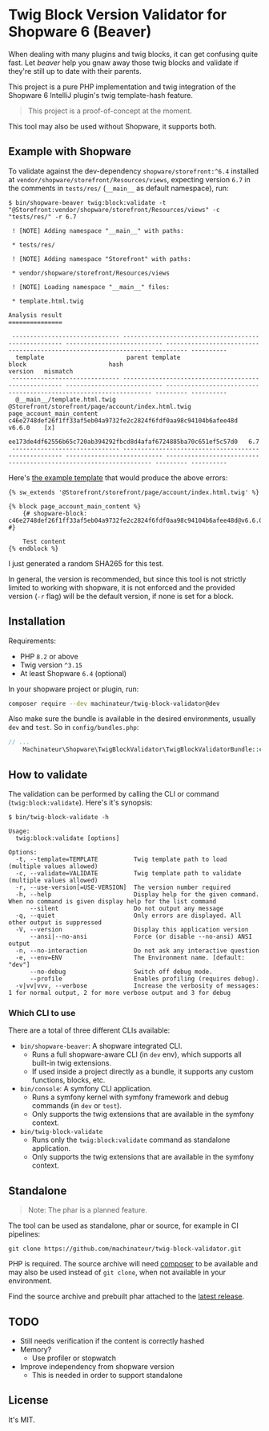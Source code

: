 # Twig Block Version Validator for Shopware 6 (Beaver)

When dealing with many plugins and twig blocks, it can get confusing quite fast.
 Let *beaver* help you gnaw away those twig blocks and validate if they're still up to date with their parents.

This project is a pure PHP implementation and twig integration of the Shopware 6 IntelliJ plugin's twig template-hash feature.

> This project is a proof-of-concept at the moment.

This tool may also be used without Shopware, it supports both.

## Example with Shopware

To validate against the dev-dependency `shopware/storefront:^6.4` installed at `vendor/shopware/storefront/Resources/views`,
 expecting version `6.7` in the comments in `tests/res/` (`__main__` as default namespace), run:

```
$ bin/shopware-beaver twig:block:validate -t "@Storefront:vendor/shopware/storefront/Resources/views" -c "tests/res/" -r 6.7

 ! [NOTE] Adding namespace "__main__" with paths:                                                                       

 * tests/res/

 ! [NOTE] Adding namespace "Storefront" with paths:                                                                     

 * vendor/shopware/storefront/Resources/views

 ! [NOTE] Loading namespace "__main__" files:                                                                           

 * template.html.twig

Analysis result
===============

 ------------------------------ ----------------------------------------------------- --------------------------- ------------------------------------------------------------------ --------- ---------- 
  template                       parent template                                       block                       hash                                                               version   mismatch  
 ------------------------------ ----------------------------------------------------- --------------------------- ------------------------------------------------------------------ --------- ---------- 
  @__main__/template.html.twig   @Storefront/storefront/page/account/index.html.twig   page_account_main_content   c46e2748def26f1ff33af5eb04a9732fe2c2824f6fdf0aa98c94104b6afee48d   v6.6.0    [x]       
                                                                                                                   ee173de4df62556b65c720ab394292fbcd8d4afaf6724885ba70c651ef5c57d0   6.7                 
 ------------------------------ ----------------------------------------------------- --------------------------- ------------------------------------------------------------------ --------- ---------- 
```

Here's [the example template](tests/res/template.html.twig) that would produce the above errors:

```twig
{% sw_extends '@Storefront/storefront/page/account/index.html.twig' %}

{% block page_account_main_content %}
    {# shopware-block: c46e2748def26f1ff33af5eb04a9732fe2c2824f6fdf0aa98c94104b6afee48d@v6.6.0 #}

    Test content
{% endblock %}
```

I just generated a random SHA265 for this test.

In general, the version is recommended, but since this tool is not strictly limited to working with
 shopware, it is not enforced and the provided version (`-r` flag) will be the default version, if none is set for a block.

## Installation

Requirements:
- PHP `8.2` or above
- Twig version `^3.15`
- At least Shopware `6.4` (optional)

In your shopware project or plugin, run:

```bash
composer require --dev machinateur/twig-block-validator@dev
```

Also make sure the bundle is available in the desired environments, usually `dev` and `test`. So in `config/bundles.php`:

```php
// ...
    Machinateur\Shopware\TwigBlockValidator\TwigBlockValidatorBundle::class => ['dev' => true, 'test' => true],
```

## How to validate

The validation can be performed by calling the CLI or command (`twig:block:validate`).
 Here's it's synopsis:

```
$ bin/twig-block-validate -h

Usage:
  twig:block:validate [options]

Options:
  -t, --template=TEMPLATE          Twig template path to load (multiple values allowed)
  -c, --validate=VALIDATE          Twig template path to validate (multiple values allowed)
  -r, --use-version[=USE-VERSION]  The version number required
  -h, --help                       Display help for the given command. When no command is given display help for the list command
      --silent                     Do not output any message
  -q, --quiet                      Only errors are displayed. All other output is suppressed
  -V, --version                    Display this application version
      --ansi|--no-ansi             Force (or disable --no-ansi) ANSI output
  -n, --no-interaction             Do not ask any interactive question
  -e, --env=ENV                    The Environment name. [default: "dev"]
      --no-debug                   Switch off debug mode.
      --profile                    Enables profiling (requires debug).
  -v|vv|vvv, --verbose             Increase the verbosity of messages: 1 for normal output, 2 for more verbose output and 3 for debug
```

### Which CLI to use

There are a total of three different CLIs available:

- `bin/shopware-beaver`:
  A shopware integrated CLI.
  - Runs a full shopware-aware CLI (in `dev` env), which supports all built-in twig extensions.
  - If used inside a project directly as a bundle, it supports any custom functions, blocks, etc.
- `bin/console`:
  A symfony CLI application.
  - Runs a symfony kernel with symfony framework and debug commands (in `dev` or `test`).
  - Only supports the twig extensions that are available in the symfony context.
- `bin/twig-block-validate`
  - Runs only the `twig:block:validate` command as standalone application.
  - Only supports the twig extensions that are available in the symfony context.

## Standalone

> Note: The phar is a planned feature.

The tool can be used as standalone, phar or source, for example in CI pipelines:

```
git clone https://github.com/machinateur/twig-block-validator.git
```

PHP is required. The source archive will need [composer](https://getcomposer.org/) to be available
 and may also be used instead of `git clone`, when not available in your environment.

Find the source archive and prebuilt phar attached to
 the [latest release](https://github.com/machinateur/twig-block-validator/releases).

## TODO

- Still needs verification if the content is correctly hashed
- Memory?
  - Use profiler or stopwatch
- Improve independency from shopware version
  - This is needed in order to support standalone

## License

It's MIT.

